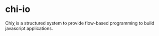 chi-io
======

Chiχ is a structured system to provide flow-based programming to build javascript applications.
